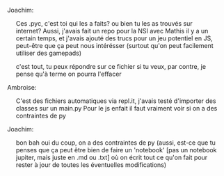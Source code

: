 Joachim:
<div style="margin: 0 20px;">
Ces .pyc, c'est toi qui les a faits? ou bien tu les as trouvés sur internet? 
Aussi, j'avais fait un repo pour la NSI avec Mathis il y a un certain temps, et j'avais ajouté des trucs pour un jeu potentiel en JS, peut-être que ça peut nous intérésser (surtout qu'on peut facilement utiliser des gamepads)
  
c'est tout, tu peux répondre sur ce fichier si tu veux, par contre, je pense qu'à terme on pourra l'effacer
</div>

Ambroise: 
<div style="margin: 0 20px;">
C'est des fichiers automatiques via repl.it, j'avais testé d'importer des classes sur un main.py 
Pour le js enfait il faut vraiment voir si on a des contraintes de py
</div>

Joachim:
<div style="margin: 0 20px;">
bon bah oui du coup, on a des contraintes de py (aussi, est-ce que tu penses que ça peut être bien de faire un 'notebook' [pas un notebook jupiter, mais juste en .md ou .txt] où on écrit tout ce qu'on fait pour rester à jour de toutes les éventuelles modifications)
</div>
